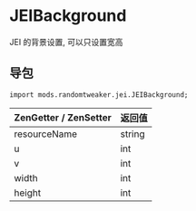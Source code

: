# JEIBackground

JEI 的背景设置, 可以只设置宽高

## 导包

```zenscript
import mods.randomtweaker.jei.JEIBackground;
```

| ZenGetter / ZenSetter     | 返回值 |
| :----------- | :----- |
| resourceName | string |
| u            | int    |
| v            | int    |
| width        | int    |
| height       | int    |
